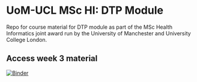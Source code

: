 # UoM-UCL MSc HI: DTP Module
Repo for course material for DTP module as part of the MSc Health Informatics joint award run by the University of Manchester and University College London.

## Access week 3 material
[![Binder](https://mybinder.org/badge_logo.svg)](https://mybinder.org/v2/gh/GlenMartin31/UoM_UCL_HI_DTPModule.git/master)
